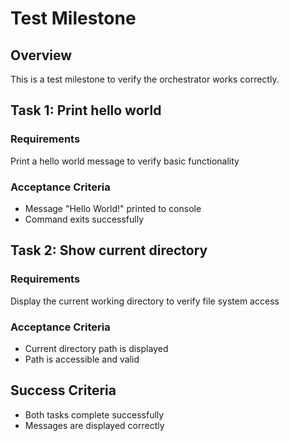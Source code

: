# Test Milestone

## Overview
This is a test milestone to verify the orchestrator works correctly.

## Task 1: Print hello world

### Requirements
Print a hello world message to verify basic functionality

### Acceptance Criteria
- Message "Hello World!" printed to console
- Command exits successfully

## Task 2: Show current directory

### Requirements
Display the current working directory to verify file system access

### Acceptance Criteria
- Current directory path is displayed
- Path is accessible and valid

## Success Criteria
- Both tasks complete successfully
- Messages are displayed correctly
